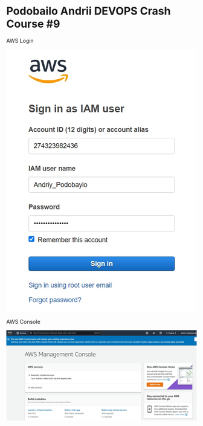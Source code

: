# Podobailo Andrii DEVOPS Crash Course #9


AWS Login

![AWS Login](aws_login.jpg "AWS Login")

AWS Console

![AWS Console](aws_console.jpg "AWS Console")

